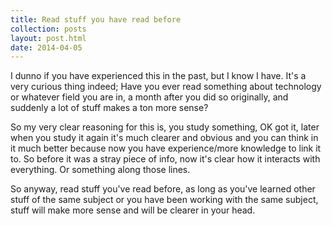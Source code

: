 ```yaml
---
title: Read stuff you have read before
collection: posts
layout: post.html
date: 2014-04-05
---
```


I dunno if you have experienced this in the past, but I know I have.  It's a
very curious thing indeed; Have you ever read something about technology or
whatever field you are in, a month after you did so originally, and suddenly a
lot of stuff makes a ton more sense?

<!--
Like for example, I read something about how RAM works or what RAM is.  I sorta
understand, I know it stands for "Random Access Memory" and that gives me an
idea of what it does etc.

Then I'm reading about the motherboard a week later.  There I learn what it
does, why a good motherboard is good, what some ports are for, why they require
a certain order to put the RAM in (if you don't fill all the slots).

Then I read about... I dunno the processor and then later the graphics card. And
so on and so forth.

I see videos on the subject, read tons of posts etc.  You know just have an
interest in this stuff.

Then I decide I will read that first post about RAM.  *All of a sudden*, I learn
a TON more stuff from it.  Oh OK, so "DDRn" in RAM is actually the speed at
which it can transfer data.  OK.  Oh and it stands for "Double Data Rate".  OK,
cool. Oh OK, so the order of where you put the RAM matters because of how the
motherboard connects it to the processor and stuff.

This is just an example, actually what really happened is I heard something, I
looked it up cause I was curious and went on with my life.  But then
[this video by Computerphile][yt] completely cleared up for me WHY better parts
are better, you know?

[yt]: https://youtu.be/lNuPy-r1GuQ
-->

So my very clear reasoning for this is, you study something, OK got it, later
when you study it again it's much clearer and obvious and you can think in it
much better because now you have experience/more knowledge to link it to. So
before it was a stray piece of info, now it's clear how it interacts with
everything.  Or something along those lines.

So anyway, read stuff you've read before, as long as you've learned other stuff
of the same subject or you have been working with the same subject, stuff will
make more sense and will be clearer in your head.
